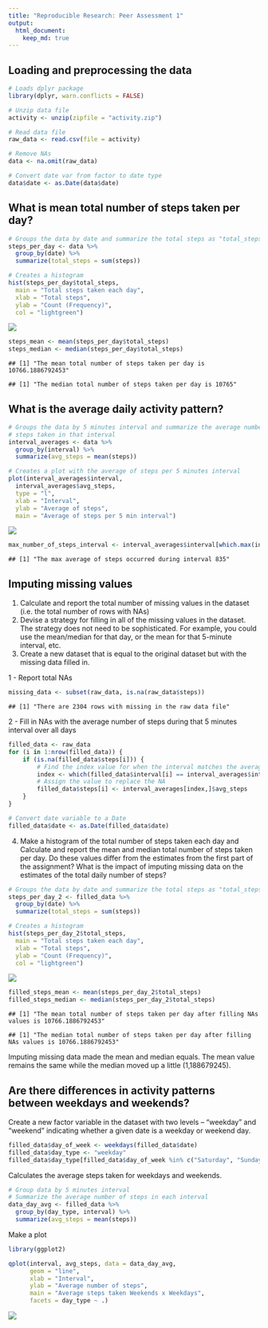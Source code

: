 ```yaml
---
title: "Reproducible Research: Peer Assessment 1"
output:
  html_document:
    keep_md: true
---
```




## Loading and preprocessing the data




```r
# Loads dplyr package
library(dplyr, warn.conflicts = FALSE)

# Unzip data file
activity <- unzip(zipfile = "activity.zip")

# Read data file
raw_data <- read.csv(file = activity)

# Remove NAs
data <- na.omit(raw_data)

# Convert date var from factor to date type
data$date <- as.Date(data$date)
```

## What is mean total number of steps taken per day?

```r
# Groups the data by date and summarize the total steps as "total_steps"
steps_per_day <- data %>%
  group_by(date) %>%
  summarize(total_steps = sum(steps))

# Creates a histogram
hist(steps_per_day$total_steps,
  main = "Total steps taken each day",
  xlab = "Total steps",
  ylab = "Count (Frequency)",
  col = "lightgreen")
```

![](PA1_template_files/figure-html/unnamed-chunk-3-1.png)<!-- -->


```r
steps_mean <- mean(steps_per_day$total_steps)
steps_median <- median(steps_per_day$total_steps)
```


```
## [1] "The mean total number of steps taken per day is 10766.1886792453"
```


```
## [1] "The median total number of steps taken per day is 10765"
```


## What is the average daily activity pattern?

```r
# Groups the data by 5 minutes interval and summarize the average number of
# steps taken in that interval
interval_averages <- data %>%
  group_by(interval) %>%
  summarize(avg_steps = mean(steps))

# Creates a plot with the average of steps per 5 minutes interval
plot(interval_averages$interval,
  interval_averages$avg_steps,
  type = "l",
  xlab = "Interval",
  ylab = "Average of steps",
  main = "Average of steps per 5 min interval")
```

![](PA1_template_files/figure-html/unnamed-chunk-7-1.png)<!-- -->


```r
max_number_of_steps_interval <- interval_averages$interval[which.max(interval_averages$avg_steps)]
```


```
## [1] "The max average of steps occurred during interval 835"
```

## Imputing missing values

1. Calculate and report the total number of missing values in the dataset (i.e. the total number of rows with NAs)
2. Devise a strategy for filling in all of the missing values in the dataset. The strategy does not need to be sophisticated. For example, you could use the mean/median for that day, or the mean for that 5-minute interval, etc.
3. Create a new dataset that is equal to the original dataset but with the missing data filled in.

1 - Report total NAs


```r
missing_data <- subset(raw_data, is.na(raw_data$steps))
```


```
## [1] "There are 2304 rows with missing in the raw data file"
```

2 - Fill in NAs with the average number of steps during that 5 minutes interval
over all days


```r
filled_data <- raw_data
for (i in 1:nrow(filled_data)) {
    if (is.na(filled_data$steps[i])) {
        # Find the index value for when the interval matches the average
        index <- which(filled_data$interval[i] == interval_averages$interval)
        # Assign the value to replace the NA
        filled_data$steps[i] <- interval_averages[index,]$avg_steps
    }
}

# Convert date variable to a Date
filled_data$date <- as.Date(filled_data$date)
```

4. Make a histogram of the total number of steps taken each day and Calculate and report the mean and median total number of steps taken per day. Do these values differ from the estimates from the first part of the assignment? What is the impact of imputing missing data on the estimates of the total daily number of steps?


```r
# Groups the data by date and summarize the total steps as "total_steps"
steps_per_day_2 <- filled_data %>%
  group_by(date) %>%
  summarize(total_steps = sum(steps))

# Creates a histogram
hist(steps_per_day_2$total_steps,
  main = "Total steps taken each day",
  xlab = "Total steps",
  ylab = "Count (Frequency)",
  col = "lightgreen")
```

![](PA1_template_files/figure-html/unnamed-chunk-13-1.png)<!-- -->



```r
filled_steps_mean <- mean(steps_per_day_2$total_steps)
filled_steps_median <- median(steps_per_day_2$total_steps)
```


```
## [1] "The mean total number of steps taken per day after filling NAs values is 10766.1886792453"
```


```
## [1] "The median total number of steps taken per day after filling NAs values is 10766.1886792453"
```

Imputing missing data made the mean and median equals. The mean value remains the same
while the median moved up a little (1,188679245).

## Are there differences in activity patterns between weekdays and weekends?

Create a new factor variable in the dataset with two levels – “weekday” and “weekend” indicating whether a given date is a weekday or weekend day.


```r
filled_data$day_of_week <- weekdays(filled_data$date)
filled_data$day_type <- "weekday"
filled_data$day_type[filled_data$day_of_week %in% c("Saturday", "Sunday")] <- "weekend"
```

Calculates the average steps taken for weekdays and weekends.


```r
# Group data by 5 minutes interval
# Summarize the average number of steps in each interval
data_day_avg <- filled_data %>%
  group_by(day_type, interval) %>%
  summarize(avg_steps = mean(steps))
```

Make a plot


```r
library(ggplot2)

qplot(interval, avg_steps, data = data_day_avg,
      geom = "line",
      xlab = "Interval",
      ylab = "Average number of steps",
      main = "Average steps taken Weekends x Weekdays",
      facets = day_type ~ .)
```

![](PA1_template_files/figure-html/unnamed-chunk-19-1.png)<!-- -->
